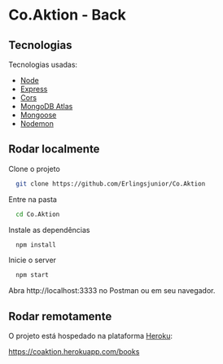 # Co.Aktion - Back

## Tecnologias

Tecnologias usadas:

- [Node](https://nodejs.org/en/)
- [Express](https://expressjs.com/pt-br/)
- [Cors](https://www.npmjs.com/package/cors)
- [MongoDB Atlas](https://www.mongodb.com/cloud/atlas)
- [Mongoose](https://mongoosejs.com/)
- [Nodemon](https://www.npmjs.com/package/nodemon)

## Rodar localmente

Clone o projeto

```bash
  git clone https://github.com/Erlingsjunior/Co.Aktion
```

Entre na pasta

```bash
  cd Co.Aktion
```

Instale as dependências

```bash
  npm install
```

Inicie o server

```bash
  npm start
```

Abra http://localhost:3333 no Postman ou em seu navegador.

## Rodar remotamente

O projeto está hospedado na plataforma [Heroku](https://www.heroku.com/home):

https://coaktion.herokuapp.com/books

